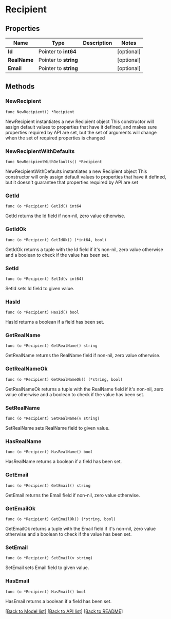 # Recipient

## Properties

Name | Type | Description | Notes
------------ | ------------- | ------------- | -------------
**Id** | Pointer to **int64** |  | [optional] 
**RealName** | Pointer to **string** |  | [optional] 
**Email** | Pointer to **string** |  | [optional] 

## Methods

### NewRecipient

`func NewRecipient() *Recipient`

NewRecipient instantiates a new Recipient object
This constructor will assign default values to properties that have it defined,
and makes sure properties required by API are set, but the set of arguments
will change when the set of required properties is changed

### NewRecipientWithDefaults

`func NewRecipientWithDefaults() *Recipient`

NewRecipientWithDefaults instantiates a new Recipient object
This constructor will only assign default values to properties that have it defined,
but it doesn't guarantee that properties required by API are set

### GetId

`func (o *Recipient) GetId() int64`

GetId returns the Id field if non-nil, zero value otherwise.

### GetIdOk

`func (o *Recipient) GetIdOk() (*int64, bool)`

GetIdOk returns a tuple with the Id field if it's non-nil, zero value otherwise
and a boolean to check if the value has been set.

### SetId

`func (o *Recipient) SetId(v int64)`

SetId sets Id field to given value.

### HasId

`func (o *Recipient) HasId() bool`

HasId returns a boolean if a field has been set.

### GetRealName

`func (o *Recipient) GetRealName() string`

GetRealName returns the RealName field if non-nil, zero value otherwise.

### GetRealNameOk

`func (o *Recipient) GetRealNameOk() (*string, bool)`

GetRealNameOk returns a tuple with the RealName field if it's non-nil, zero value otherwise
and a boolean to check if the value has been set.

### SetRealName

`func (o *Recipient) SetRealName(v string)`

SetRealName sets RealName field to given value.

### HasRealName

`func (o *Recipient) HasRealName() bool`

HasRealName returns a boolean if a field has been set.

### GetEmail

`func (o *Recipient) GetEmail() string`

GetEmail returns the Email field if non-nil, zero value otherwise.

### GetEmailOk

`func (o *Recipient) GetEmailOk() (*string, bool)`

GetEmailOk returns a tuple with the Email field if it's non-nil, zero value otherwise
and a boolean to check if the value has been set.

### SetEmail

`func (o *Recipient) SetEmail(v string)`

SetEmail sets Email field to given value.

### HasEmail

`func (o *Recipient) HasEmail() bool`

HasEmail returns a boolean if a field has been set.


[[Back to Model list]](../README.md#documentation-for-models) [[Back to API list]](../README.md#documentation-for-api-endpoints) [[Back to README]](../README.md)



